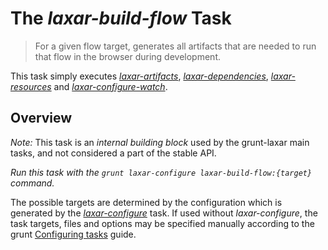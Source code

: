 # The _laxar-build-flow_ Task

> For a given flow target, generates all artifacts that are needed to run that flow in the browser during development.

This task simply executes [*laxar-artifacts*](laxar-artifacts.md), [*laxar-dependencies*](laxar-dependencies.md), [*laxar-resources*](laxar-resources.md) and [*laxar-configure-watch*](laxar-configure-watch.md).


## Overview

*Note:* This task is an *internal building block* used by the grunt-laxar main tasks, and not considered a part of the stable API.

*Run this task with the `grunt laxar-configure laxar-build-flow:{target}` command.*

The possible targets are determined by the configuration which is generated by the [*laxar-configure*](../laxar-configure.md) task.
If used without *laxar-configure*, the task targets, files and options may be specified manually according to the grunt
[Configuring tasks](http://gruntjs.com/configuring-tasks) guide.
